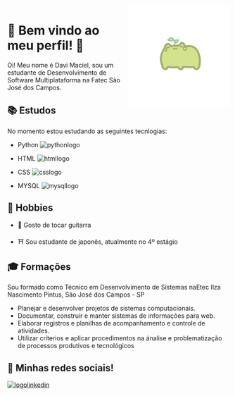 <img src="sapofofo.png" alt="logosapo" align="right" />

# 🎃 Bem vindo ao meu perfil! 🎃

Oi! Meu nome é Davi Maciel, sou um estudante de Desenvolvimento de Software Multiplataforma na Fatec São José dos Campos.

## 📚 Estudos

No momento estou estudando as seguintes tecnlogias:

* Python <img width=30 height=30 src="https://cdn.jsdelivr.net/gh/devicons/devicon/icons/python/python-original.svg" alt="pythonlogo"/>

* HTML <img width=30 height=30 src="https://cdn.jsdelivr.net/gh/devicons/devicon/icons/html5/html5-original.svg" alt="htmllogo"/>
  
* CSS <img width=30 height=30 src="https://cdn.jsdelivr.net/gh/devicons/devicon/icons/css3/css3-original.svg" alt="csslogo"/>

* MYSQL <img width=40 height=30 src="https://www.mysql.com/common/logos/logo-mysql-170x115.png" alt="mysqllogo"/>

## 🎨 Hobbies

* 🎸 Gosto de tocar guitarra

* ⛩️ Sou estudante de japonês, atualmente no 4º estágio

## 🎓 Formações

Sou formado como Técnico em Desenvolvimento de Sistemas naEtec Ilza Nascimento Pintus, São José dos Campos - SP

* Planejar e desenvolver projetos de sistemas computacionais.
* Documentar, construir e manter sistemas de informações para web.
* Elaborar registros e planilhas de acompanhamento e controle de atividades.
* Utilizar críterios e aplicar procedimentos na ánalise e problematização de processos produtivos e tecnológicos

## 📸 Minhas redes sociais!

<a href="https://www.linkedin.com/in/dfmaciel"> <img src="https://img.shields.io/badge/LinkedIn-0077B5?style=for-the-badge&logo=linkedin&logoColor=white" alt="logolinkedin"/> </a>


<!--
**DfMaciel/dfmaciel** is a ✨ _special_ ✨ repository because its `README.md` (this file) appears on your GitHub profile.

Here are some ideas to get you started:

- 🔭 I’m currently working on ...
- 🌱 I’m currently learning ...
- 👯 I’m looking to collaborate on ...
- 🤔 I’m looking for help with ...
- 💬 Ask me about ...
- 📫 How to reach me: ...
- 😄 Pronouns: ...
- ⚡ Fun fact: ...
-->
